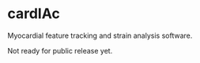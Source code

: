 # cardIAc
Myocardial feature tracking and strain analysis software.

Not ready for public release yet.
